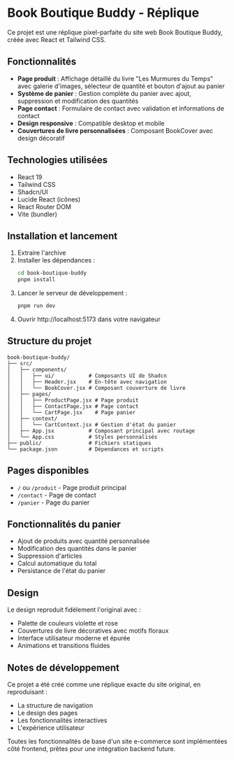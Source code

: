 # Book Boutique Buddy - Réplique

Ce projet est une réplique pixel-parfaite du site web Book Boutique Buddy, créée avec React et Tailwind CSS.

## Fonctionnalités

- **Page produit** : Affichage détaillé du livre "Les Murmures du Temps" avec galerie d'images, sélecteur de quantité et bouton d'ajout au panier
- **Système de panier** : Gestion complète du panier avec ajout, suppression et modification des quantités
- **Page contact** : Formulaire de contact avec validation et informations de contact
- **Design responsive** : Compatible desktop et mobile
- **Couvertures de livre personnalisées** : Composant BookCover avec design décoratif

## Technologies utilisées

- React 19
- Tailwind CSS
- Shadcn/UI
- Lucide React (icônes)
- React Router DOM
- Vite (bundler)

## Installation et lancement

1. Extraire l'archive
2. Installer les dépendances :
   ```bash
   cd book-boutique-buddy
   pnpm install
   ```
3. Lancer le serveur de développement :
   ```bash
   pnpm run dev
   ```
4. Ouvrir http://localhost:5173 dans votre navigateur

## Structure du projet

```
book-boutique-buddy/
├── src/
│   ├── components/
│   │   ├── ui/           # Composants UI de Shadcn
│   │   ├── Header.jsx    # En-tête avec navigation
│   │   └── BookCover.jsx # Composant couverture de livre
│   ├── pages/
│   │   ├── ProductPage.jsx # Page produit
│   │   ├── ContactPage.jsx # Page contact
│   │   └── CartPage.jsx    # Page panier
│   ├── context/
│   │   └── CartContext.jsx # Gestion d'état du panier
│   ├── App.jsx           # Composant principal avec routage
│   └── App.css           # Styles personnalisés
├── public/               # Fichiers statiques
└── package.json          # Dépendances et scripts
```

## Pages disponibles

- `/` ou `/produit` - Page produit principal
- `/contact` - Page de contact
- `/panier` - Page du panier

## Fonctionnalités du panier

- Ajout de produits avec quantité personnalisée
- Modification des quantités dans le panier
- Suppression d'articles
- Calcul automatique du total
- Persistance de l'état du panier

## Design

Le design reproduit fidèlement l'original avec :
- Palette de couleurs violette et rose
- Couvertures de livre décoratives avec motifs floraux
- Interface utilisateur moderne et épurée
- Animations et transitions fluides

## Notes de développement

Ce projet a été créé comme une réplique exacte du site original, en reproduisant :
- La structure de navigation
- Le design des pages
- Les fonctionnalités interactives
- L'expérience utilisateur

Toutes les fonctionnalités de base d'un site e-commerce sont implémentées côté frontend, prêtes pour une intégration backend future.

